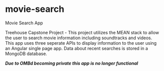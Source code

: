 # movie-search

Movie Search App

Treehouse Capstone Project - This project utilizes the MEAN stack to allow the user to search movie information including soundtracks and videos. 
This app uses three seperate APIs to display information to the user using an Angular single page app.  Data about recent searches is stored in a MongoDB database.

***Due to OMBd becoming private this app is no longer functional***

